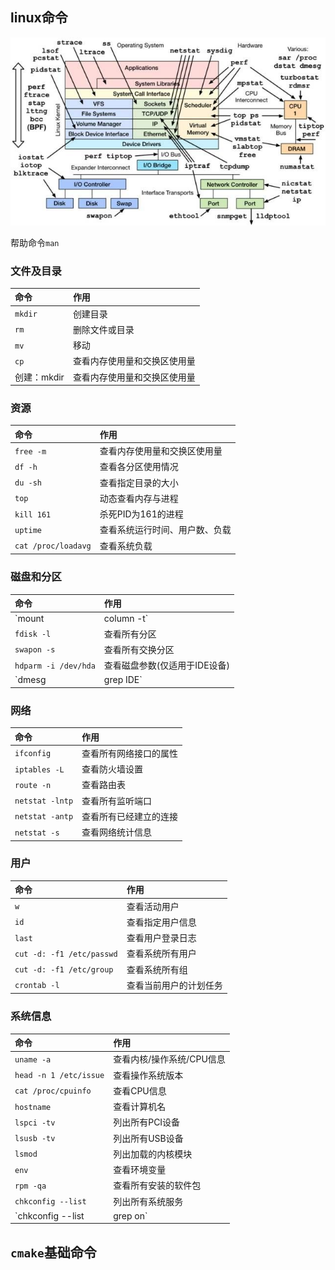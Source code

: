 ## linux命令


![mmexport1568724406740.jpg](https://raw.githubusercontent.com/itisl/Pic_Bed/master/img/mmexport1568724406740.jpg)


帮助命令`man`

### 文件及目录
| 命令                | 作用                           |
| :------------------ | :----------------------------- |
| `mkdir`           | 创建目录   |
| `rm`           | 删除文件或目录   |
| `mv`           | 移动   |
| `cp`           | 查看内存使用量和交换区使用量   |
| 创建：mkdir           | 查看内存使用量和交换区使用量   |


### 资源
| 命令                | 作用                           |
| :------------------ | :----------------------------- |
| `free -m`           | 查看内存使用量和交换区使用量   |
| `df -h`             | 查看各分区使用情况             |
| `du -sh`            | 查看指定目录的大小             |
| `top`               | 动态查看内存与进程             |
| `kill 161`          | 杀死PID为161的进程             |
| `uptime`            | 查看系统运行时间、用户数、负载 |
| `cat /proc/loadavg` | 查看系统负载                   |

### 磁盘和分区
| 命令                 | 作用                          |
| :------------------- | :---------------------------- |
| `mount | column -t`  | 查看挂接的分区状态            |
| `fdisk -l`           | 查看所有分区                  |
| `swapon -s`          | 查看所有交换分区              |
| `hdparm -i /dev/hda` | 查看磁盘参数(仅适用于IDE设备) |
| `dmesg | grep IDE`   | 查看启动时IDE设备检测状况     |
### 网络
| 命令            | 作用                   |
| :-------------- | :--------------------- |
| `ifconfig`      | 查看所有网络接口的属性 |
| `iptables -L`   | 查看防火墙设置         |
| `route -n`      | 查看路由表             |
| `netstat -lntp` | 查看所有监听端口       |
| `netstat -antp` | 查看所有已经建立的连接 |
| `netstat -s`    | 查看网络统计信息       |

### 用户
| 命令                      | 作用                   |
| :------------------------ | :--------------------- |
| `w`                       | 查看活动用户           |
| `id`                      | 查看指定用户信息       |
| `last`                    | 查看用户登录日志       |
| `cut -d: -f1 /etc/passwd` | 查看系统所有用户       |
| `cut -d: -f1 /etc/group`  | 查看系统所有组         |
| `crontab -l`              | 查看当前用户的计划任务 |



### 系统信息
| 命令                         | 作用                      |
| :--------------------------- | :------------------------ |
| `uname -a`                   | 查看内核/操作系统/CPU信息 |
| `head -n 1 /etc/issue`       | 查看操作系统版本          |
| `cat /proc/cpuinfo`          | 查看CPU信息               |
| `hostname`                   | 查看计算机名              |
| `lspci -tv`                  | 列出所有PCI设备           |
| `lsusb -tv`                  | 列出所有USB设备           |
| `lsmod`                      | 列出加载的内核模块        |
| `env`                        | 查看环境变量              |
| `rpm -qa`                    | 查看所有安装的软件包      |
| `chkconfig --list`           | 列出所有系统服务          |
| `chkconfig --list | grep on` | 列出所有启动的系统服务    |


## `cmake`基础命令